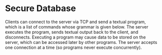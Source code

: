 # Secure Database
Clients can connect to the server via TCP and send a textual program, which is a list of commands whose grammar is given below. The server executes the program, sends textual output back to the client, and disconnects. Executing a program may cause data to be stored on the server, which can be accessed later by other programs. The server accepts one connection at a time (so programs never execute concurrently).
